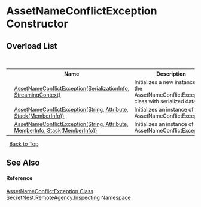 # AssetNameConflictException Constructor 
 


## Overload List
&nbsp;<table><tr><th></th><th>Name</th><th>Description</th></tr><tr><td>![Protected method](media/protmethod.gif "Protected method")</td><td><a href="M_SecretNest_RemoteAgency_Inspecting_AssetNameConflictException__ctor">AssetNameConflictException(SerializationInfo, StreamingContext)</a></td><td>
Initializes a new instance of the AssetNameConflictException class with serialized data.</td></tr><tr><td>![Public method](media/pubmethod.gif "Public method")</td><td><a href="M_SecretNest_RemoteAgency_Inspecting_AssetNameConflictException__ctor_1">AssetNameConflictException(String, Attribute, Stack(MemberInfo))</a></td><td>
Initializes an instance of AssetNameConflictException.</td></tr><tr><td>![Public method](media/pubmethod.gif "Public method")</td><td><a href="M_SecretNest_RemoteAgency_Inspecting_AssetNameConflictException__ctor_2">AssetNameConflictException(String, Attribute, MemberInfo, Stack(MemberInfo))</a></td><td>
Initializes an instance of AssetNameConflictException.</td></tr></table>&nbsp;
<a href="#assetnameconflictexception-constructor">Back to Top</a>

## See Also


#### Reference
<a href="T_SecretNest_RemoteAgency_Inspecting_AssetNameConflictException">AssetNameConflictException Class</a><br /><a href="N_SecretNest_RemoteAgency_Inspecting">SecretNest.RemoteAgency.Inspecting Namespace</a><br />
